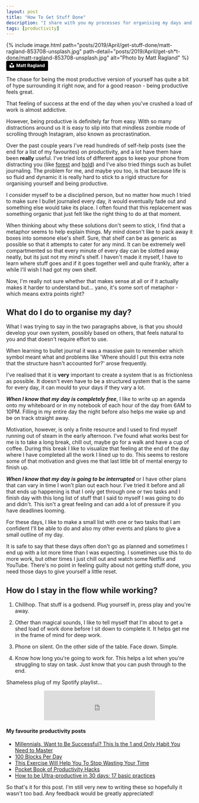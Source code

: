 ```yaml
---
layout: post
title: "How To Get Stuff Done"
description: "I share with you my processes for organising my days and how I stay productive"
tags: [productivity]
---
```


{% include image.html path="posts/2019/April/get-stuff-done/matt-ragland-853708-unsplash.jpg" path-detail="posts/2019/April/get-sh*t-done/matt-ragland-853708-unsplash.jpg" alt="Photo by Matt Ragland" %}
<a style="background-color:black;color:white;text-decoration:none;padding:4px 6px;font-family:-apple-system, BlinkMacSystemFont, &quot;San Francisco&quot;, &quot;Helvetica Neue&quot;, Helvetica, Ubuntu, Roboto, Noto, &quot;Segoe UI&quot;, Arial, sans-serif;font-size:12px;font-weight:bold;line-height:1.2;display:inline-block;border-radius:3px" href="https://unsplash.com/@mattragland?utm_medium=referral&amp;utm_campaign=photographer-credit&amp;utm_content=creditBadge" target="_blank" rel="noopener noreferrer" title="Download free do whatever you want high-resolution photos from Matt Ragland"><span style="display:inline-block;padding:2px 3px"><svg xmlns="http://www.w3.org/2000/svg" style="height:12px;width:auto;position:relative;vertical-align:middle;top:-2px;fill:white" viewBox="0 0 32 32"><title>unsplash-logo</title><path d="M10 9V0h12v9H10zm12 5h10v18H0V14h10v9h12v-9z"></path></svg></span><span style="display:inline-block;padding:2px 3px">Matt Ragland</span></a>

The chase for being the most productive version of yourself has quite a bit of hype surrounding it right now, and for a good reason - being productive feels great.

That feeling of success at the end of the day when you've crushed a load of work is almost addictive.

However, being productive is definitely far from easy. With so many distractions around us it is easy to slip into that mindless zombie mode of scrolling through Instagram, also known as procrastination.

Over the past couple years I've read hundreds of self-help posts (see the end for a list of my favourites) on productivity, and a lot have them have been __really__ useful. I've tried lots of different apps to keep your phone from distracting you (like <a href="https://www.forestapp.cc/" target="_blank">forest</a> and <a href="https://www.hold.app/" target="_blank">hold</a>) and I've also tried things such as bullet journaling. The problem for me, and maybe you too, is that because life is so fluid and dynamic it is really hard to stick to a rigid structure for organising yourself and being productive.

I consider myself to be a disciplined person, but no matter how much I tried to make sure I bullet journaled every day, it would eventually fade out and something else would take its place. I often found that this replacement was something organic that just felt like the right thing to do at that moment.

When thinking about why these solutions don't seem to stick, I find that a metaphor seems to help explain things. My mind doesn't like to pack away it boxes into someone else's shelf. Sure, that shelf can be as generic as possible so that it attempts to cater for any mind. It can be extremely well compartmented so that every minute of every day can be slotted away neatly, but its just not my mind's shelf. I haven't made it myself, I have to learn where stuff goes and if it goes together well and quite frankly, after a while I'll wish I had got my own shelf.

Now, I'm really not sure whether that makes sense at all or if it actually makes it harder to understand but... yano, it's some sort of metaphor - which means extra points right?

## What do I do to organise my day?
What I was trying to say in the two paragraphs above, is that you should develop your own system, possibly based on others, that feels natural to you and that doesn't require effort to use.

When learning to bullet journal it was a massive pain to remember which symbol meant what and problems like 'Where should I put this extra note that the structure hasn't accounted for?' arose frequently.

I've realised that it is __very__ important to create a system that is as frictionless as possible. It doesn't even have to be a structured system that is the same for every day, it can mould to your days if they vary a lot.

**_When I know that my day is completely free_**, I like to write up an agenda onto my whiteboard or in my notebook of each hour of the day from 6AM to 10PM. Filling in my entire day the night before also helps me wake up and be on track straight away.

Motivation, however, is only a finite resource and I used to find myself running out of steam in the early afternoon. I've found what works best for me is to take a long break, chill out, maybe go for a walk and have a cup of coffee. During this break I like to visualize that feeling at the end of the day where I have completed all the work I lined up to do. This seems to restore some of that motivation and gives me that last little bit of mental energy to finish up.

**_When I know that my day is going to be interrupted_** or I have other plans that can vary in time I won't plan out each hour. I've tried it before and all that ends up happening is that I only get through one or two tasks and I finish day with this long list of stuff that I said to myself I was going to do and didn't. This isn't a great feeling and can add a lot of pressure if you have deadlines looming.

For these days, I like to make a small list with one or two tasks that I am confident I'll be able to do and also my other events and plans to give a small outline of my day.

It is safe to say that these days often don't go as planned and sometimes I end up with a lot more time than I was expecting. I sometimes use this to do more work, but other times I just chill out and watch some Netflix and YouTube. There's no point in feeling guilty about not getting stuff done, you need those days to give yourself a little reset.

## How do I stay in the flow while working?
1. Chillhop. That stuff is a godsend. Plug yourself in, press play and you're away.

2. Other than magical sounds, I like to tell myself that I'm about to get a shed load of work done before I sit down to complete it. It helps get me in the frame of mind for deep work.

3. Phone on silent. On the other side of the table. Face down. Simple.

4. Know how long you're going to work for. This helps a lot when you're struggling to stay on task. Just know that you can push through to the end.

Shameless plug of my Spotify playlist...

<p style="text-align: center;">
    <iframe src="https://open.spotify.com/embed/user/stackedwcsoftware/playlist/2SVJys3C5kqykSdyr8yKol" width="300" height="80" frameborder="0" allowtransparency="true" allow="encrypted-media"></iframe>
</p>

#### My favourite productivity posts
- <a href="https://medium.com/the-mission/millennials-want-to-be-successful-this-is-the-1-and-only-habit-you-need-to-master-a7d61f39c84c" target="_blank">Millennials, Want to Be Successful? This Is the 1 and Only Habit You Need to Master</a>
- <a href="https://medium.com/the-polymath-project/100-blocks-per-day-617b7474cddc" target="_blank">100 Blocks Per Day</a>
- <a href="https://medium.com/darius-foroux/this-exercise-will-help-you-to-wasting-your-time-447cce156205" target="_blank">This Exercise Will Help You To Stop Wasting Your Time</a>
- <a href="https://medium.com/futuresin/pocket-book-of-productivity-hacks-6e8524f297f4" target="_blank">Pocket Book of Productivity Hacks</a>
- <a href="https://medium.com/swlh/how-to-be-ultra-productive-in-30-days-17-basic-practices-40303a525cbd" target="_blank">How to be Ultra-productive in 30 days: 17 basic practices</a>

So that's it for this post. I'm still very new to writing these so hopefully it wasn't too bad. Any feedback would be greatly appreciated!